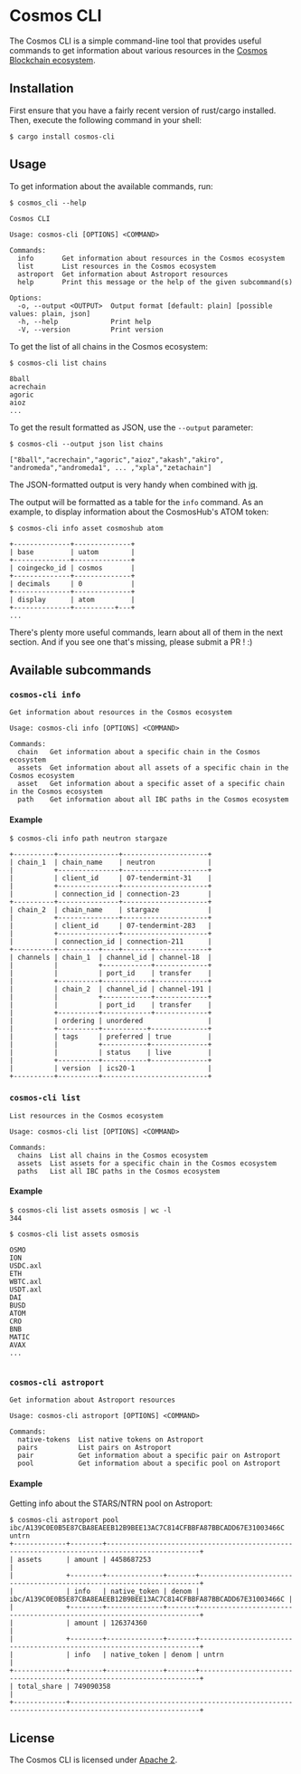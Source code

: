# Cosmos CLI

The Cosmos CLI is a simple command-line tool that provides useful commands to get information about various resources in the [Cosmos Blockchain ecosystem](https://cosmos.network/).

## Installation
First ensure that you have a fairly recent version of rust/cargo installed. Then, execute the following command in your shell:
```console,ignore
$ cargo install cosmos-cli
```

## Usage

To get information about the available commands, run:
```console,ignore
$ cosmos_cli --help

Cosmos CLI

Usage: cosmos-cli [OPTIONS] <COMMAND>

Commands:
  info       Get information about resources in the Cosmos ecosystem
  list       List resources in the Cosmos ecosystem
  astroport  Get information about Astroport resources
  help       Print this message or the help of the given subcommand(s)

Options:
  -o, --output <OUTPUT>  Output format [default: plain] [possible values: plain, json]
  -h, --help             Print help
  -V, --version          Print version
```

To get the list of all chains in the Cosmos ecosystem:
```console,ignore
$ cosmos-cli list chains

8ball
acrechain
agoric
aioz
...
```
To get the result formatted as JSON, use the `--output` parameter:
```console,ignore
$ cosmos-cli --output json list chains

["8ball","acrechain","agoric","aioz","akash","akiro", "andromeda","andromeda1", ... ,"xpla","zetachain"]
```
The JSON-formatted output is very handy when combined with [jq](https://jqlang.github.io/jq/).

The output will be formatted as a table for the `info` command.
As an example, to display information about the CosmosHub's ATOM token:
```console,ignore
$ cosmos-cli info asset cosmoshub atom

+--------------+--------------+
| base         | uatom        |
+--------------+--------------+
| coingecko_id | cosmos       |
+--------------+--------------+
| decimals     | 0            |
+--------------+--------------+
| display      | atom         |
+--------------+----------+---+
...
```

There's plenty more useful commands, learn about all of them in the next section.
And if you see one that's missing, please submit a PR ! :)

## Available subcommands

### `cosmos-cli info`

```console,ignore
Get information about resources in the Cosmos ecosystem

Usage: cosmos-cli info [OPTIONS] <COMMAND>

Commands:
  chain   Get information about a specific chain in the Cosmos ecosystem
  assets  Get information about all assets of a specific chain in the Cosmos ecosystem
  asset   Get information about a specific asset of a specific chain in the Cosmos ecosystem
  path    Get information about all IBC paths in the Cosmos ecosystem
```

#### Example

```console,ignore
$ cosmos-cli info path neutron stargaze

+----------+---------------+---------------------+
| chain_1  | chain_name    | neutron             |
|          +---------------+---------------------+
|          | client_id     | 07-tendermint-31    |
|          +---------------+---------------------+
|          | connection_id | connection-23       |
+----------+---------------+---------------------+
| chain_2  | chain_name    | stargaze            |
|          +---------------+---------------------+
|          | client_id     | 07-tendermint-283   |
|          +---------------+---------------------+
|          | connection_id | connection-211      |
+----------+----------+----+-------+-------------+
| channels | chain_1  | channel_id | channel-18  |
|          |          +------------+-------------+
|          |          | port_id    | transfer    |
|          +----------+------------+-------------+
|          | chain_2  | channel_id | channel-191 |
|          |          +------------+-------------+
|          |          | port_id    | transfer    |
|          +----------+------------+-------------+
|          | ordering | unordered                |
|          +----------+-----------+--------------+
|          | tags     | preferred | true         |
|          |          +-----------+--------------+
|          |          | status    | live         |
|          +----------+-----------+--------------+
|          | version  | ics20-1                  |
+----------+----------+--------------------------+
```

### `cosmos-cli list`

```console,ignore
List resources in the Cosmos ecosystem

Usage: cosmos-cli list [OPTIONS] <COMMAND>

Commands:
  chains  List all chains in the Cosmos ecosystem
  assets  List assets for a specific chain in the Cosmos ecosystem
  paths   List all IBC paths in the Cosmos ecosystem
```

#### Example

```console,ignore
$ cosmos-cli list assets osmosis | wc -l
344

$ cosmos-cli list assets osmosis

OSMO
ION
USDC.axl
ETH
WBTC.axl
USDT.axl
DAI
BUSD
ATOM
CRO
BNB
MATIC
AVAX
...


```

### `cosmos-cli astroport`

```console,ignore
Get information about Astroport resources

Usage: cosmos-cli astroport [OPTIONS] <COMMAND>

Commands:
  native-tokens  List native tokens on Astroport
  pairs          List pairs on Astroport
  pair           Get information about a specific pair on Astroport
  pool           Get information about a specific pool on Astroport
```

#### Example

Getting info about the STARS/NTRN pool on Astroport:

```console,ignore
$ cosmos-cli astroport pool ibc/A139C0E0B5E87CBA8EAEEB12B9BEE13AC7C814CFBBFA87BBCADD67E31003466C untrn
+-------------+--------+---------------------------------------------------------------------------------------------+
| assets      | amount | 4458687253                                                                                  |
|             +--------+--------------+-------+----------------------------------------------------------------------+
|             | info   | native_token | denom | ibc/A139C0E0B5E87CBA8EAEEB12B9BEE13AC7C814CFBBFA87BBCADD67E31003466C |
|             +--------+--------------+-------+----------------------------------------------------------------------+
|             | amount | 126374360                                                                                   |
|             +--------+--------------+-------+----------------------------------------------------------------------+
|             | info   | native_token | denom | untrn                                                                |
+-------------+--------+--------------+-------+----------------------------------------------------------------------+
| total_share | 749090358                                                                                            |
+-------------+------------------------------------------------------------------------------------------------------+
```

## License
The Cosmos CLI is licensed under [Apache 2](LICENSE).
